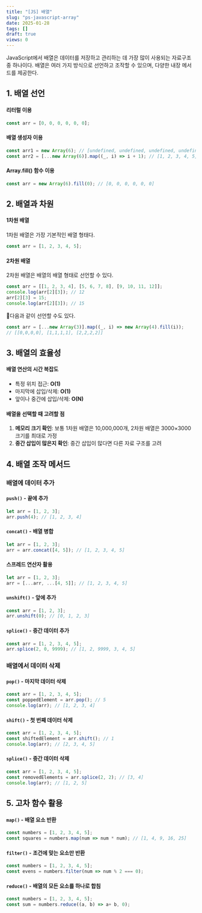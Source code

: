 ```yaml
---
title: "[JS] 배열"
slug: "ps-javascript-array"
date: 2025-01-28
tags: []
draft: true
views: 0
---
```

JavaScript에서 배열은 데이터를 저장하고 관리하는 데 가장 많이 사용되는 자료구조 중 하나이다.
배열은 여러 가지 방식으로 선언하고 조작할 수 있으며, 다양한 내장 메서드를 제공한다.

## 1. 배열 선언

#### 리터럴 이용

```js
const arr = [0, 0, 0, 0, 0, 0];
```

#### 배열 생성자 이용

```js
const arr1 = new Array(6); // [undefined, undefined, undefined, undefined, undefined, undefined]
const arr2 = [...new Array(6)].map((_, i) => i + 1); // [1, 2, 3, 4, 5, 6]
```

#### Array.fill() 함수 이용
```js
const arr = new Array(6).fill(0); // [0, 0, 0, 0, 0, 0]
```

## 2. 배열과 차원

#### 1차원 배열

1차원 배열은 가장 기본적인 배열 형태다.

```js
const arr = [1, 2, 3, 4, 5];
```

#### 2차원 배열

2차원 배열은 배열의 배열 형태로 선언할 수 있다.

```js
const arr = [[1, 2, 3, 4], [5, 6, 7, 8], [9, 10, 11, 12]];
console.log(arr[2][3]); // 12
arr[2][3] = 15;
console.log(arr[2][3]); // 15
```

다음과 같이 선언할 수도 있다.

```js
const arr = [...new Array(3)].map((_, i) => new Array(4).fill(i));
// [[0,0,0,0], [1,1,1,1], [2,2,2,2]]
```

## 3. 배열의 효율성

#### 배열 연산의 시간 복잡도

- 특정 위치 접근: **O(1)**
- 마지막에 삽입/삭제: **O(1)**
- 앞이나 중간에 삽입/삭제: **O(N)**

#### 배열을 선택할 때 고려할 점

1. **메모리 크기 확인**: 보통 1차원 배열은 10,000,000개, 2차원 배열은 3000×3000 크기를 최대로 가정
2. **중간 삽입이 많은지 확인**: 중간 삽입이 많다면 다른 자료 구조를 고려

## 4. 배열 조작 메서드

### 배열에 데이터 추가

#### `push()` - 끝에 추가

```js
let arr = [1, 2, 3];
arr.push(4); // [1, 2, 3, 4]
```

#### `concat()` - 배열 병합

```js
let arr = [1, 2, 3];
arr = arr.concat([4, 5]); // [1, 2, 3, 4, 5]
```

#### 스프레드 연산자 활용

```js
let arr = [1, 2, 3];
arr = [...arr, ...[4, 5]]; // [1, 2, 3, 4, 5]
```

#### `unshift()` - 앞에 추가

```js
const arr = [1, 2, 3];
arr.unshift(0); // [0, 1, 2, 3]
```

#### `splice()` - 중간 데이터 추가

```js
const arr = [1, 2, 3, 4, 5];
arr.splice(2, 0, 9999); // [1, 2, 9999, 3, 4, 5]
```

### 배열에서 데이터 삭제

#### `pop()` - 마지막 데이터 삭제

```js
const arr = [1, 2, 3, 4, 5];
const poppedElement = arr.pop(); // 5
console.log(arr); // [1, 2, 3, 4]
```

#### `shift()` - 첫 번째 데이터 삭제

```js
const arr = [1, 2, 3, 4, 5];
const shiftedElement = arr.shift(); // 1
console.log(arr); // [2, 3, 4, 5]
```

#### `splice()` - 중간 데이터 삭제

```js
const arr = [1, 2, 3, 4, 5];
const removedElements = arr.splice(2, 2); // [3, 4]
console.log(arr); // [1, 2, 5]
```

## 5. 고차 함수 활용

#### `map()` - 배열 요소 반환

```js
const numbers = [1, 2, 3, 4, 5];
const squares = numbers.map(num => num * num); // [1, 4, 9, 16, 25]
```

#### `filter()` - 조건에 맞는 요소만 반환

```js
const numbers = [1, 2, 3, 4, 5];
const evens = numbers.filter(num => num % 2 === 0);
```

#### `reduce()` - 배열의 모든 요소를 하나로 합침

```js
const numbers = [1, 2, 3, 4, 5];
const sum = numbers.reduce((a, b) => a+ b, 0);
```